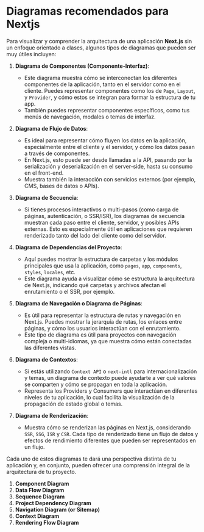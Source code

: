 # Diagramas recomendados para Nextjs

Para visualizar y comprender la arquitectura de una aplicación **Next.js** sin un enfoque orientado a clases, algunos tipos de diagramas que pueden ser muy útiles incluyen:

1. **Diagrama de Componentes (Componente-Interfaz)**:
   - Este diagrama muestra cómo se interconectan los diferentes componentes de la aplicación, tanto en el servidor como en el cliente. Puedes representar componentes como los de `Page`, `Layout`, y `Provider`, y cómo estos se integran para formar la estructura de tu app.
   - También puedes representar componentes específicos, como tus menús de navegación, modales o temas de interfaz.

2. **Diagrama de Flujo de Datos**:
   - Es ideal para representar cómo fluyen los datos en la aplicación, especialmente entre el cliente y el servidor, y cómo los datos pasan a través de componentes.
   - En Next.js, esto puede ser desde llamadas a la API, pasando por la serialización y deserialización en el server-side, hasta su consumo en el front-end.
   - Muestra también la interacción con servicios externos (por ejemplo, CMS, bases de datos o APIs).

3. **Diagrama de Secuencia**:
   - Si tienes procesos interactivos o multi-pasos (como carga de páginas, autenticación, o SSR/ISR), los diagramas de secuencia muestran cada paso entre el cliente, servidor, y posibles APIs externas. Esto es especialmente útil en aplicaciones que requieren renderizado tanto del lado del cliente como del servidor.

4. **Diagrama de Dependencias del Proyecto**:
   - Aquí puedes mostrar la estructura de carpetas y los módulos principales que usa la aplicación, como `pages`, `app`, `components`, `styles`, `locales`, etc.
   - Este diagrama ayuda a visualizar cómo se estructura la arquitectura de Next.js, indicando qué carpetas y archivos afectan el enrutamiento o el SSR, por ejemplo.

5. **Diagrama de Navegación o Diagrama de Páginas**:
   - Es útil para representar la estructura de rutas y navegación en Next.js. Puedes mostrar la jerarquía de rutas, los enlaces entre páginas, y cómo los usuarios interactúan con el enrutamiento.
   - Este tipo de diagrama es útil para proyectos con navegación compleja o multi-idiomas, ya que muestra cómo están conectadas las diferentes vistas.

6. **Diagrama de Contextos**:
   - Si estás utilizando `Context API` o `next-intl` para internacionalización y temas, un diagrama de contexto puede ayudarte a ver qué valores se comparten y cómo se propagan en toda la aplicación.
   - Representa los Providers y Consumers que interactúan en diferentes niveles de tu aplicación, lo cual facilita la visualización de la propagación de estado global o temas.

7. **Diagrama de Renderización**:
   - Muestra cómo se renderizan las páginas en Next.js, considerando `SSR`, `SSG`, `ISR` y `CSR`. Cada tipo de renderizado tiene un flujo de datos y efectos de rendimiento diferentes que pueden ser representados en un flujo.

Cada uno de estos diagramas te dará una perspectiva distinta de tu aplicación y, en conjunto, pueden ofrecer una comprensión integral de la arquitectura de tu proyecto.

1. **Component Diagram**
2. **Data Flow Diagram**
3. **Sequence Diagram**
4. **Project Dependency Diagram**
5. **Navigation Diagram (or Sitemap)**
6. **Context Diagram**
7. **Rendering Flow Diagram**
